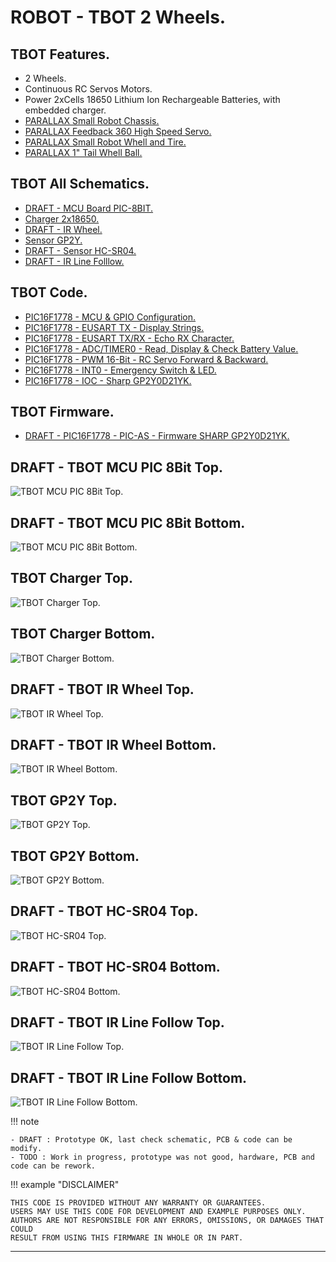 # ROBOT - TBOT 2 Wheels.

## TBOT Features.

- 2 Wheels.
- Continuous RC Servos Motors.
- Power 2xCells 18650 Lithium Ion Rechargeable Batteries, with embedded charger.
- [PARALLAX Small Robot Chassis.](https://www.parallax.com/product/700-00022)
- [PARALLAX Feedback 360 High Speed Servo.](https://www.parallax.com/product/900-00360)
- [PARALLAX Small Robot Whell and Tire.](https://www.parallax.com/product/28114)
- [PARALLAX 1" Tail Whell Ball.](https://www.parallax.com/product/700-00009)

## TBOT All Schematics.

- [DRAFT - MCU Board PIC-8BIT.](https://github.com/tronixio/robot-tbot/)
- [Charger 2x18650.](https://github.com/tronixio/robot-tbot/blob/main/Kicad/charger/extras/schematic.pdf)
- [DRAFT - IR Wheel.](https://github.com/tronixio/robot-tbot/)
- [Sensor GP2Y.](https://github.com/tronixio/robot-tbot/blob/main/Kicad/gp2y/extras/schematic.pdf)
- [DRAFT - Sensor HC-SR04.](https://github.com/tronixio/robot-tbot/)
- [DRAFT - IR Line Folllow.](https://github.com/tronixio/robot-tbot/)

## TBOT Code.

- [PIC16F1778 - MCU & GPIO Configuration.](https://github.com/tronixio/robot-tbot/blob/main/Code/configuration/)
- [PIC16F1778 - EUSART TX - Display Strings.](https://github.com/tronixio/robot-tbot/blob/main/Code/eusart-tx/)
- [PIC16F1778 - EUSART TX/RX - Echo RX Character.](https://github.com/tronixio/robot-tbot/blob/main/Code/eusart-txrx/)
- [PIC16F1778 - ADC/TIMER0 - Read, Display & Check Battery Value.](https://github.com/tronixio/robot-tbot/blob/main/Code/adc/)
- [PIC16F1778 - PWM 16-Bit - RC Servo Forward & Backward.](https://github.com/tronixio/robot-tbot/blob/main/Code/pwm/)
- [PIC16F1778 - INT0 - Emergency Switch & LED.](https://github.com/tronixio/robot-tbot/blob/main/Code/int0/)
- [PIC16F1778 - IOC - Sharp GP2Y0D21YK.](https://github.com/tronixio/robot-tbot/blob/main/Code/gp2y0d21yk/)

## TBOT Firmware.

- [DRAFT - PIC16F1778 - PIC-AS - Firmware SHARP GP2Y0D21YK.](https://github.com/tronixio/robot-tbot/blob/main/MplabX/PICAS-P16F1778-GP2Y0D21YK.X/)

<!--
* [PIC16F1778 - XC8 - Firmware DEBUG.](https://github.com/tronixio/robot-tbot/tree/main/MplabX/XC8-P16F1778-DEBUG.X/)
* [TBOT Firmware - Sharp GP2Y0D21YK.](https://github.com/tronixio/robot-tbot/tree/main/MplabX/PICAS-P16F1778-GP2Y0D21YK.X)
* [TBOT Firmware - Sharp GP2Y0A21YK.](https://github.com/tronixio/robot-tbot/tree/main/MplabX/PICAS-P16F1778-GP2Y0A21YK.X)
* [TBOT Firmware - HC SR04.](https://github.com/tronixio/robot-tbot/tree/main/MplabX/PICAS-P16F1778-HCSR04.X)
-->

## DRAFT - TBOT MCU PIC 8Bit Top.

![TBOT MCU PIC 8Bit Top.](https://raw.githubusercontent.com/tronixio/robot-tbot/main/Kicad/mcu8/extras/top.png)

## DRAFT - TBOT MCU PIC 8Bit Bottom.

![TBOT MCU PIC 8Bit Bottom.](https://raw.githubusercontent.com/tronixio/robot-tbot/main/Kicad/mcu8/extras/bottom.png)

## TBOT Charger Top.

![TBOT Charger Top.](https://raw.githubusercontent.com/tronixio/robot-tbot/main/Kicad/charger/extras/top.png)

## TBOT Charger Bottom.

![TBOT Charger Bottom.](https://raw.githubusercontent.com/tronixio/robot-tbot/main/Kicad/charger/extras/bottom.png)

## DRAFT - TBOT IR Wheel Top.

![TBOT IR Wheel Top.](https://raw.githubusercontent.com/tronixio/robot-tbot/main/Kicad/ir-wheel/extras/top.png)

## DRAFT - TBOT IR Wheel Bottom.

![TBOT IR Wheel Bottom.](https://raw.githubusercontent.com/tronixio/robot-tbot/main/Kicad/ir-wheel/extras/bottom.png)

## TBOT GP2Y Top.

![TBOT GP2Y Top.](https://raw.githubusercontent.com/tronixio/robot-tbot/main/Kicad/gp2y/extras/top.png)

## TBOT GP2Y Bottom.

![TBOT GP2Y Bottom.](https://raw.githubusercontent.com/tronixio/robot-tbot/main/Kicad/gp2y/extras/bottom.png)

## DRAFT - TBOT HC-SR04 Top.

![TBOT HC-SR04 Top.](https://raw.githubusercontent.com/tronixio/robot-tbot/main/Kicad/hc-sr04/extras/top.png)

## DRAFT - TBOT HC-SR04 Bottom.

![TBOT HC-SR04 Bottom.](https://raw.githubusercontent.com/tronixio/robot-tbot/main/Kicad/hc-sr04/extras/bottom.png)

## DRAFT - TBOT IR Line Follow Top.

![TBOT IR Line Follow Top.](https://raw.githubusercontent.com/tronixio/robot-tbot/main/Kicad/ir-line/extras/top.png)

## DRAFT - TBOT IR Line Follow Bottom.

![TBOT IR Line Follow Bottom.](https://raw.githubusercontent.com/tronixio/robot-tbot/main/Kicad/ir-line/extras/bottom.png)

!!! note

    - DRAFT : Prototype OK, last check schematic, PCB & code can be modify.
    - TODO : Work in progress, prototype was not good, hardware, PCB and code can be rework.

!!! example "DISCLAIMER"

    THIS CODE IS PROVIDED WITHOUT ANY WARRANTY OR GUARANTEES.
    USERS MAY USE THIS CODE FOR DEVELOPMENT AND EXAMPLE PURPOSES ONLY.
    AUTHORS ARE NOT RESPONSIBLE FOR ANY ERRORS, OMISSIONS, OR DAMAGES THAT COULD
    RESULT FROM USING THIS FIRMWARE IN WHOLE OR IN PART.

---
